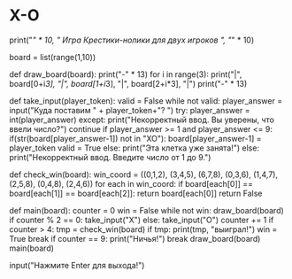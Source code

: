 # X-O
print("*" * 10, " Игра Крестики-нолики для двух игроков ", "*" * 10)

board = list(range(1,10))

def draw_board(board):
   print("-" * 13)
   for i in range(3):
      print("|", board[0+i*3], "|", board[1+i*3], "|", board[2+i*3], "|")
      print("-" * 13)

def take_input(player_token):
   valid = False
   while not valid:
      player_answer = input("Куда поставим " + player_token+"? ")
      try:
         player_answer = int(player_answer)
      except:
         print("Некорректный ввод. Вы уверены, что ввели число?")
         continue
      if player_answer >= 1 and player_answer <= 9:
         if(str(board[player_answer-1]) not in "XO"):
            board[player_answer-1] = player_token
            valid = True
         else:
            print("Эта клетка уже занята!")
      else:
        print("Некорректный ввод. Введите число от 1 до 9.")

def check_win(board):
   win_coord = ((0,1,2), (3,4,5), (6,7,8), (0,3,6), (1,4,7), (2,5,8), (0,4,8), (2,4,6))
   for each in win_coord:
       if board[each[0]] == board[each[1]] == board[each[2]]:
          return board[each[0]]
   return False

def main(board):
    counter = 0
    win = False
    while not win:
        draw_board(board)
        if counter % 2 == 0:
           take_input("X")
        else:
           take_input("O")
        counter += 1
        if counter > 4:
           tmp = check_win(board)
           if tmp:
              print(tmp, "выиграл!")
              win = True
              break
        if counter == 9:
            print("Ничья!")
            break
    draw_board(board)
main(board)

input("Нажмите Enter для выхода!")

